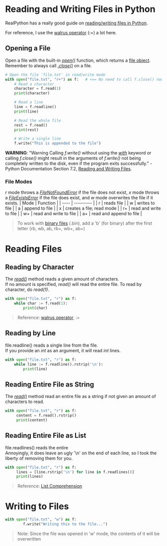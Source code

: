 # Reading and Writing Files in Python
RealPython has a really good guide on [reading/writing files in Python](https://realpython.com/read-write-files-python/).

For reference, I use the [walrus operator](https://realpython.com/lessons/assignment-expressions/) (:=) a lot here.

## Opening a File
Open a file with the built-in [_open()_](https://www.w3schools.com/python/python_file_handling.asp) function, which returns a [file object](https://www.geeksforgeeks.org/file-objects-python/). Remember to always call [_.close()_](https://www.w3schools.com/python/ref_file_close.asp) on a file.

```Python
# Open the file 'file.txt' in read/write mode
with open("file.txt", "r+") as f:   # <== No need to call f.close() now
    # Read a character
    character = f.read(1)
    print(character)

    # Read a line
    line = f.readline()
    print(line)

    # Read the whole file
    rest = f.read()
    print(rest)

    # Write a single line
    f.write("This is appended to the file")
```

**WARNING**: "Warning Calling _f.write()_ without using the [_with_](https://www.geeksforgeeks.org/with-statement-in-python/) keyword or calling _f.close()_ might result 
in the arguments of _f.write()_ not being completely written to the disk, even if the program exits successfully." -Python Documentation Section 7.2, [Reading and Writing Files](https://docs.python.org/3/tutorial/inputoutput.html#reading-and-writing-files).

### File Modes
_r_ mode throws a [_FileNotFoundError_](https://docs.python.org/3/library/exceptions.html#FileNotFoundError) if the file does not exist, _x_ mode throws a [_FileExistsError_](https://docs.python.org/3/library/exceptions.html#FileExistsError) if the file does exist, and _w_ mode overwrites the file if it exists.
| Mode | Function |
| ---- | --------- | 
| r | reads file |
| w | writes to file | 
| a | append to file |
| x | creates a file; read mode |
| r+ | read and write to file |
| w+ | read and write to file | 
| a+ | read and append to file |
> To work with [binary files](https://en.wikipedia.org/wiki/Binary_file) (.bin), add a 'b' (for binary) after the first letter (rb, wb, ab, rb+, wb+, ab+) <br />

# Reading Files

## Reading by Character
The [_read()_](https://www.w3schools.com/python/ref_file_read.asp) method reads a given amount of characters. <br />
If no amount is specified, _read()_ will read the entire file. To read by character, do _read(1)_.

```Python
with open("file.txt", "r") as f:
    while char := f.read(1):
        print(char)
```
> Reference: [walrus operator](https://realpython.com/lessons/assignment-expressions/), :=

## Reading by Line
file.readline() reads a single line from the file. <br />
If you provide an _int_ as an argument, it will read _int_ lines.

```Python
with open("file.txt", "r") as f:
    while line := f.readline().rstrip('\n'):
        print(line)
```

## Reading Entire File as String
The [_read()_](https://www.w3schools.com/python/ref_file_read.asp) method read an entire file as a string if not given
an amount of characters to read.

```Python
with open("file.txt", "r") as f:
     content = f.read().rstrip()
     print(content)
```

## Reading Entire File as List
file.readlines() reads the entire <br />
Annoyingly, it does leave an ugly '\\n' on the end of each line, so I took the liberty of removing them for you.

```Python
with open("file.txt", "r") as f:
     lines = [line.rstrip('\n') for line in f.readlines()]
     print(lines)
```
> Reference: [List Comprehension](https://www.programiz.com/python-programming/list-comprehension)

# Writing to Files

```Python
with open("file.txt", "w") as f:
        f.write("Writing this to the file...")  
```
> Note: Since the file was opened in '_w_' mode, the contents of it will be overwritten
